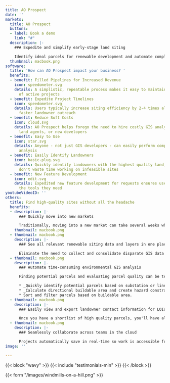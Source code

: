 ```yaml
---
title: AO Prospect
date: ''
markets:
  title: AO Prospect
  buttons:
  - label: Book a demo
    link: "#"
  description: |-
    ### Expedite and simplify early-stage land siting

    Identify ideal parcels for renewable development and automate complex GIS analysis to find high-quality sites in just minutes.
  thumbnail: macbook.png
software:
  title: 'How can AO Prospect impact your business? '
  benefits:
  - benefit: Filled Pipelines for Increased Revenue
    icon: speedometer.svg
    details: A simplistic, repeatable process makes it easy to maintain a steady flow
      of active projects
  - benefit: Expedite Project Timelines
    icon: speedometer.svg
    details: Users typically increase siting efficiency by 2-4 times allowing for
      faster landowner outreach
  - benefit: Reduce Soft Costs
    icon: cloud.svg
    details: AO Prospect helps forego the need to hire costly GIS analysts, external
      land agents, or new developers
  - benefit: Easy to Use
    icon: star.svg
    details: Anyone - not just GIS developers - can easily perform complex environmental
      analysis
  - benefit: Easily Identify Landowners
    icon: basic-plug.svg
    details: Quickly identify landowners with the highest quality land, so that you
      don't waste time working on infeasible sites
  - benefit: New Feature Development
    icon: edit.svg
    details: Expedited new feature development for requests ensures users always have
      the tools they need
youtubeVideoID: ''
others:
  title: Find high-quality sites without all the headache
  benefits:
  - description: |-
      ### Quickly move into new markets

      Traditionally, moving into a new market can take several weeks while you find all of the right data. AO Prospect has nationwide coverage, so you can move into a new market overnight
    thumbnail: macbook.png
  - thumbnail: macbook.png
    description: |-
      ### See all relevant renewable siting data and layers in one place

      Eliminate the need to collect and consolidate disparate GIS data sources. All of the layers needed for renewable siting, including wetlands, flood, topo, etc. come pre-loaded. We can also integrate any unique data that you already have.
  - thumbnail: macbook.png
    description: |-
      ### Automate time-consuming environmental GIS analysis

      Finding potential parcels and evaluating parcel quality can be tedious and time-consuming. AO Prospect helps users determine buildable acreage and create constraint maps with just a few clicks. Users can:

      * _Quickly identify potential parcels based on substation or line radius and acreage._
      * _Calculate directional buildable area and create hazard constraint maps for all parcels._
      * Sort and filter parcels based on buildable area.
  - thumbnail: macbook.png
    description: |-
      ### Easily view and export landowner contact information for LOIs

      Once you have a shortlist of high quality parcels, you'll have all the land owner information you need to send out mailers.
  - thumbnail: macbook.png
    description: |-
      ### Seamlessly collaborate across teams in the cloud

      Projects automatically save in real-time so work is accessible from anywhere. Export land owner data, KML constraint maps, and PDF reports for seamless downstream design and landowner outreach activity.
image: ''

---
```

{{< block "wavy" >}}
{{< include "testimonials-min" >}}
{{< /block >}}

{{< form "/images/windmills-on-a-hill.png" >}}